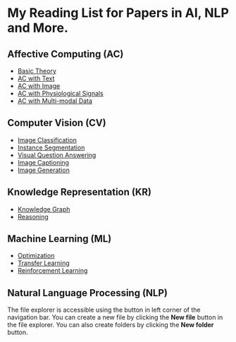 # My Reading List for Papers in AI, NLP and More.

## Affective Computing (AC)

 - [Basic Theory](./AC/AC_theory.md)
 - [AC with Text](./AC/AC_Text.md)
 - [AC with Image](./AC/AC_Image.md)
 - [AC with Physiological Signals](./AC/AC_Physiological.md)
 - [AC with Multi-modal Data](./AC/AC_Multimodal.md)

## Computer Vision (CV)

 - [Image Classification](./CV/CV_classification.md)
 - [Instance Segmentation](./CV/CV_segmentation.md)
 - [Visual Question Answering](./CV/CV_visual_QA.md)
 - [Image Captioning](./CV/CV_captioning.md)
 - [Image Generation](./CV/CV_generation.md)

## Knowledge Representation (KR)

 - [Knowledge Graph](./CV/CV_classification.md)
 - [Reasoning](./CV/CV_segmentation.md)

## Machine Learning (ML)

 - [Optimization](./ML/ML_optimization.md)
 - [Transfer Learning](./ML/ML_transfer.md)
 - [Reinforcement Learning](./ML/ML_optimization.md)

## Natural Language Processing (NLP)

The file explorer is accessible using the button in left corner of the navigation bar. You can create a new file by clicking the **New file** button in the file explorer. You can also create folders by clicking the **New folder** button.







<!--stackedit_data:
eyJoaXN0b3J5IjpbLTE0MzkyODMyODQsLTEyMjE5NTYyODcsND
c4MTYxOTA2LDExMTI0MjAxNzksNDIwMjcyMDA0XX0=
-->